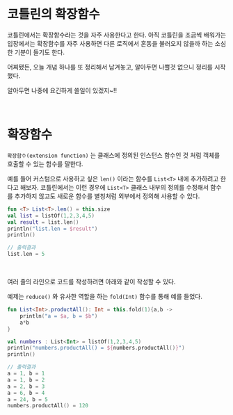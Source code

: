 # 코틀린의 확장함수

코틀린에서는 확장함수라는 것을 자주 사용한다고 한다. 아직 코틀린을 조금씩 배워가는 입장에서는 확장함수를 자주 사용하면 다른 로직에서 혼동을 불러오지 않을까 하는 소심한 기분이 들기도 한다.<br>

어찌됐든, 오늘 개념 하나를 또 정리해서 남겨놓고, 알아두면 나쁠것 없으니 정리를 시작했다.<br>

알아두면 나중에 요긴하게 쓸일이 있겠지~!!<br>

<br>

# 확장함수

`확장함수(extension function)` 는 클래스에 정의된 인스턴스 함수인 것 처럼 객체를 호출할 수 있는 함수를 말한다.<br>

예를 들어 커스텀으로 사용하고 싶은 `len()` 이라는 함수를 `List<T>` 내에  추가하려고 한다고 해보자. 코틀린에서는 이런 경우에 `List<T>`  클래스 내부의 정의를 수정해서 함수를 추가하지 않고도 새로운 함수를 별칭처럼 외부에서 정의해 사용할 수 있다.<br>

```kotlin
fun <T> List<T>.len() = this.size
val list = listOf(1,2,3,4,5)
val result = list.len()
println("list.len = $result")
println()

// 출력결과
list.len = 5
```

<br>

여러 줄의 라인으로 코드를 작성하려면 아래와 같이 작성할 수 있다.<br>

예제는 `reduce()` 와 유사한 역할을 하는 `fold(Int)` 함수를 통해 예를 들었다.<br>

```kotlin
fun List<Int>.productAll(): Int = this.fold(1){a,b ->
	println("a = $a, b = $b")
	a*b
}

val numbers : List<Int> = listOf(1,2,3,4,5)
println("numbers.productAll() = ${numbers.productAll()}")
println()

// 출력결과
a = 1, b = 1
a = 1, b = 2
a = 2, b = 3
a = 6, b = 4
a = 24, b = 5
numbers.productAll() = 120
```

<br>


